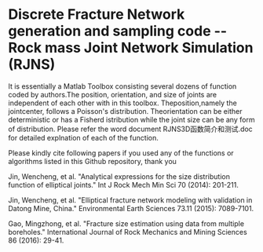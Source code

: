 # Discrete Fracture Network generation and sampling code -- Rock mass Joint Network Simulation (RJNS)

It is essentially a Matlab Toolbox consisting several dozens of function coded by authors.The position, orientation, and size of joints are independent of each other with in this toolbox. Theposition,namely the jointcenter, follows a Poisson's distribution. Theorientation can be either deterministic or has a Fisherd istribution while the joint size can be any form of distribution. Please refer the word document RJNS3D函数简介和测试.doc for detailed explnation of each of the function. 

Please kindly cite following papers if you used any of the functions or algorithms listed in this Github repository, thank you

Jin, Wencheng, et al. "Analytical expressions for the size distribution function of elliptical joints." Int J Rock Mech Min Sci 70 (2014): 201-211.

Jin, Wencheng, et al. "Elliptical fracture network modeling with validation in Datong Mine, China." Environmental Earth Sciences 73.11 (2015): 7089-7101.

Gao, Mingzhong, et al. "Fracture size estimation using data from multiple boreholes." International Journal of Rock Mechanics and Mining Sciences 86 (2016): 29-41.
